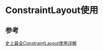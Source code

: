 # ConstraintLayout使用

## 参考

[史上最全ConstraintLayout使用详解](https://mp.weixin.qq.com/s/V-jH0rlIUxgkjSbTV2WjrA)